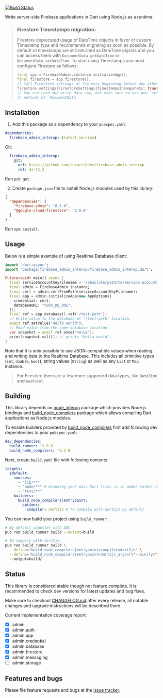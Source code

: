 [![Build Status](https://travis-ci.org/pulyaevskiy/firebase-admin-interop.svg?branch=master)](https://travis-ci.org/pulyaevskiy/firebase-admin-interop)

Write server-side Firebase applications in Dart using Node.js as a runtime.

> ### Firestore Timestamps migration:
> Firestore deprecated usage of DateTime objects in favor of custom Timestamp type and recommends
> migrating as soon as possible.
> By default all timestamps are still returned as DateTime objects and you can access them with
> `DocumentData.getDateTime` or `DocumentData.setDateTime`.
> To start using Timestamps you must configure Firestore as follows:
>
> ```dart
> final app = FirebaseAdmin.instance.initializeApp();
> final firestore = app.firestore();
> // Call Firestore.settings at the very beginning before any other calls:
> firestore.settings(FirestoreSettings(timestampsInSnapshots: true));
> // You can read and write data now, but make sure to use new `setTimestamp` and `getTimestamp`
> // methods of `DocumentData`.
> ```

## Installation

1. Add this package as a dependency to your `pubspec.yaml`:

```yaml
dependencies:
  firebase_admin_interop: [latest_version]
```

Git:
```yaml
  firebase_admin_interop:
    git:
      url: https://github.com/tekartikdev/firebase-admin-interop
      ref: dart2_3
```
Run `pub get`.

2. Create `package.json` file to install Node.js modules used by this library:

```json
{
  "dependencies": {
    "firebase-admin": "8.5.0",
    "@google-cloud/firestore": "2.0.0"
  }
}
```

Run `npm install`.

## Usage

Below is a simple example of using Realtime Database client:

```dart
import 'dart:async';
import 'package:firebase_admin_interop/firebase_admin_interop.dart';

Future<void> main() async {
  final serviceAccountKeyFilename = '/absolute/path/to/service-account.json';
  final admin = FirebaseAdmin.instance;
  final cert = admin.certFromPath(serviceAccountKeyFilename);
  final app = admin.initializeApp(new AppOptions(
    credential: cert,
    databaseURL: "YOUR_DB_URL",
  ));
  final ref = app.database().ref('/test-path');
  // Write value to the database at "/test-path" location.
  await ref.setValue("Hello world");
  // Read value from the same database location.
  var snapshot = await ref.once("value");
  print(snapshot.val()); // prints "Hello world".
}

```

Note that it is only possible to use JSON-compatible values when reading
and writing data to the Realtime Database. This includes all primitive
types (`int`, `double`, `bool`), string values (`String`) as well as
any `List` or `Map` instance.

> For Firestore there are a few more supported data types, like `DateTime`
> and `GeoPoint`.

## Building

This library depends on [node_interop][] package which provides Node.js
bindings and [build_node_compilers][] package which allows compiling
Dart applications as Node.js modules.

[node_interop]: https://pub.dartlang.org/packages/node_interop
[build_node_compilers]: https://pub.dartlang.org/packages/build_node_compilers

To enable builders provided by [build_node_compilers][] first add following
dev dependencies to your `pubspec.yaml`:

```yaml
dev_dependencies:
  build_runner: ^1.0.0
  build_node_compilers: ^0.2.0
```

Next, create `build.yaml` file with following contents:

```yaml
targets:
  $default:
    sources:
      - "lib/**"
      - "node/**" # Assuming your main Dart files is in node/ folder (recommended).
      - "test/**"
    builders:
      build_node_compilers|entrypoint:
        options:
          compiler: dart2js # To compile with dart2js by default
```

You can now build your project using `build_runner`:

```bash
# By default compiles with DDC
pub run build_runner build --output=build

# To compile with dart2js:
pub run build_runner build \
  --define="build_node_compilers|entrypoint=compiler=dart2js" \
  --define="build_node_compilers|entrypoint=dart2js_args=[\"--minify\"]" \ # optional, minifies resulting code
  --output=build/
```

## Status

This library is considered stable though not feature complete. It is recommended to check
dev versions for latest updates and bug fixes.

Make sure to checkout [CHANGELOG.md](https://github.com/pulyaevskiy/firebase-admin-interop/blob/master/CHANGELOG.md)
after every release, all notable changes and upgrade instructions will
be described there.

Current implementation coverage report:

- [x] admin
- [x] admin.auth
- [x] admin.app
- [x] admin.credential
- [x] admin.database
- [x] admin.firestore
- [x] admin.messaging
- [ ] admin.storage

## Features and bugs

Please file feature requests and bugs at the [issue tracker][tracker].

[tracker]: https://github.com/pulyaevskiy/firebase-admin-interop/issues
